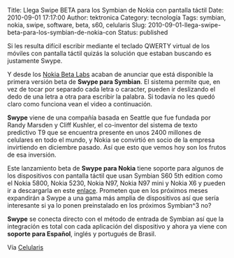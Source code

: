 Title: Llega Swipe BETA para los Symbian de Nokia con pantalla táctil
Date: 2010-09-01 17:17:00
Author: tektronica
Category: tecnología
Tags: symbian, nokia, swipe, software, beta, s60, celularis
Slug: 2010-09-01-llega-swipe-beta-para-los-symbian-de-nokia-con
Status: published

Si les resulta difícil escribir mediante el teclado QWERTY virtual de los móviles con pantalla táctil quizás la solución que estaban buscando es justamente Swype.

Y desde los [Nokia Beta Labs](http://betalabs.nokia.com/blog/2010/09/01/swype-%E2%80%93-text-input-for-screens) acaban de anunciar que está disponible la primera versión beta de **Swype para Symbian**. El sistema permite que, en vez de tocar por separado cada letra o caracter, pueden ir deslizando el dedo de una letra a otra para escribir la palabra. Si todavía no les quedó claro como funciona vean el video a continuación.

**Swype** viene de una compañía basada en Seattle que fue fundada por Randy Marsden y Cliff Kushler, el co-inventor del sistema de texto predictivo T9 que se encuentra presente en unos 2400 millones de celulares en todo el mundo, y Nokia se convirtió en socio de la empresa invirtiendo en diciembre pasado. Así que esto que vemos hoy son los frutos de esa inversión.

Este lanzamiento beta de **Swype para Nokia** tiene soporte para algunos de los dispositivos con pantalla táctil que usan Symbian S60 5th edition como el Nokia 5800, Nokia 5230, Nokia N97, Nokia N97 mini y Nokia X6 y pueden ir a descargarla en este [enlace](http://betalabs.nokia.com/apps/swype-for-symbian). Prometen que en los próximos meses expandirán a Swype a una gama más amplia de dispositivos así que sería interesante si ya lo ponen preinstalado en los próximos Symbian^3 no?

**Swype** se conecta directo con el método de entrada de Symbian así que la integración es total con cada aplicación del dispositivo y ahora ya viene con **soporte para Español**, inglés y portugués de Brasil.

Vía [Celularis](http://www.celularis.com/nokia/swype-nokia.php?utm_source=feedburner&utm_medium=feed&utm_campaign=Feed%3A+Celularis+%28Celularis%29&utm_content=Google+Reader)
